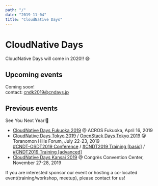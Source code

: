 ```yaml
---
path: "/"
date: "2019-11-04"
title: "CloudNative Days"
---
```


CloudNative Days
================

CloudNative Days will come in 2020!! :smile:

## Upcoming events

Coming soon!<br>
contact: cndk2019@cndays.jp

## Previous events

See You Next Year!👋<br>

- [CloudNative Days Fukuoka 2019](https://cloudnativedays.jp/cndf2019/) @ ACROS Fukuoka, April 16, 2019
- [CloudNative Days Tokyo 2019](https://cloudnativedays.jp/cndt2019/) / [OpenStack Days Tokyo 2019](http://openstackdays.com/) @ Toranomon Hills Forum, July 22-23, 2019<br>
[#CNDT-OSDT2019 Conference](https://eventregist.com/e/cndt-osdt2019) / [#CNDT2019 Training [basic]](https://eventregist.com/e/cndt2019training1) / [#CNDT2019 Training [advanced]](https://eventregist.com/e/cndt2019training2)
- [CloudNative Days Kansai 2019](https://cloudnativedays.jp/cndk2019/) @ Congrès Convention Center, November 27-28, 2019

If you are interested sponsor our event or hosting a co-located event(training/workshop, meetup), please contact for us!
